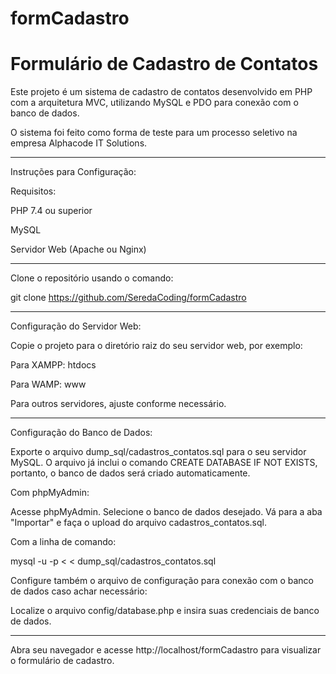 # formCadastro

Formulário de Cadastro de Contatos
=
Este projeto é um sistema de cadastro de contatos desenvolvido em PHP com a arquitetura MVC, utilizando MySQL e PDO para conexão com o banco de dados.

O sistema foi feito como forma de teste para um processo seletivo na empresa Alphacode IT Solutions.

--------------------------------
Instruções para Configuração:

Requisitos:

PHP 7.4 ou superior

MySQL

Servidor Web (Apache ou Nginx)

--------------------------------

Clone o repositório usando o comando:

git clone https://github.com/SeredaCoding/formCadastro

--------------------------------

Configuração do Servidor Web:

Copie o projeto para o diretório raiz do seu servidor web, por exemplo:

Para XAMPP: htdocs

Para WAMP: www

Para outros servidores, ajuste conforme necessário.

--------------------------------

Configuração do Banco de Dados:

Exporte o arquivo dump_sql/cadastros_contatos.sql para o seu servidor MySQL. O arquivo já inclui o comando CREATE DATABASE IF NOT EXISTS, portanto, o banco de dados será criado automaticamente.

Com phpMyAdmin:

Acesse phpMyAdmin.
Selecione o banco de dados desejado.
Vá para a aba "Importar" e faça o upload do arquivo cadastros_contatos.sql.

Com a linha de comando:

mysql -u <USUARIO> -p < < dump_sql/cadastros_contatos.sql

Configure também o arquivo de configuração para conexão com o banco de dados caso achar necessário:

 Localize o arquivo config/database.php e insira suas credenciais de banco de dados.

--------------------------------

Abra seu navegador e acesse http://localhost/formCadastro para visualizar o formulário de cadastro.
